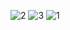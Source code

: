 ![2](https://cloud.githubusercontent.com/assets/16969523/14380267/29773774-fd9c-11e5-8b40-3a57b0487fb8.PNG)
![3](https://cloud.githubusercontent.com/assets/16969523/14380269/29a0600e-fd9c-11e5-8485-262fccefd700.png)
![1](https://cloud.githubusercontent.com/assets/16969523/14380268/2990ded6-fd9c-11e5-9d1d-5af753d50055.PNG)
